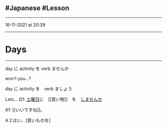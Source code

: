 #Japanese #Lesson 
---
***
16-11-2021 at 20:39

---
# Days
---


day に activity を verb ませんか 

won't you...?

day に activity を　verb ましょう

Lets...
Q1: [土曜日](Days%20Of%20The%20Week%20&%20Time%20Vocab.md)に　[[買い物]]　を　[しませんか](します.md)

A1: [[いいですね]]。

A２はい、[買いものを]　


